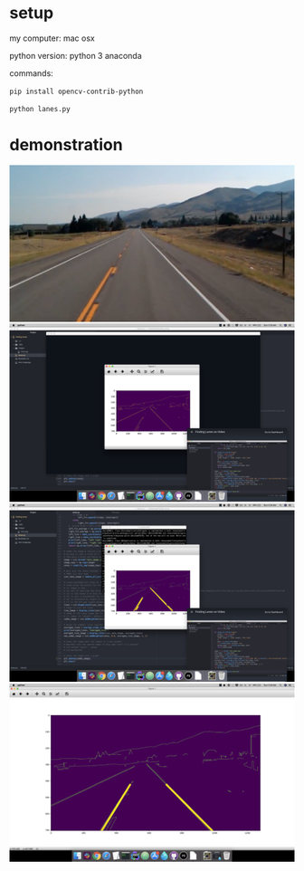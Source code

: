 
# setup

my computer: mac osx

python version: python 3 anaconda

commands:

`pip install opencv-contrib-python`

`python lanes.py`

# demonstration

![alt text](./images/first.png)
![alt text](./images/second.png)
![alt text](./images/third.png)
![alt text](./images/fourth.png)
